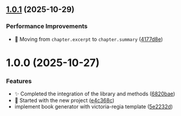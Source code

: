 ## [1.0.1](https://github.com/echoes-io/books-generator/compare/v1.0.0...v1.0.1) (2025-10-29)


### Performance Improvements

* :truck: Moving from `chapter.excerpt` to `chapter.summary` ([4177d8e](https://github.com/echoes-io/books-generator/commit/4177d8ec6fbc76fb3864de1829830d86029444e7))

# 1.0.0 (2025-10-27)


### Features

* :sparkles: Completed the integration of the library and methods ([6820bae](https://github.com/echoes-io/books-generator/commit/6820baef9c8627fb3476131014eee4635477dc5e))
* :tada: Started with the new project ([e4c368c](https://github.com/echoes-io/books-generator/commit/e4c368ca59e385895e671a0efdb5a60ba209567a))
* implement book generator with victoria-regia template ([5e2232d](https://github.com/echoes-io/books-generator/commit/5e2232d1570448a5521fcfb52f64f3dc64089cbf))

